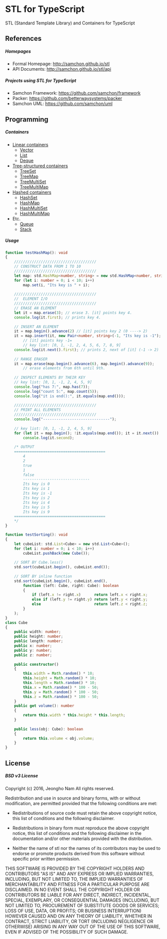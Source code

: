 ﻿STL for TypeScript
=========
STL (Standard Template Library) and Containers for TypeScript

## References
##### Homepages
- Formal Homepage: http://samchon.github.io/stl
- API Documents: http://samchon.github.io/stl/api

##### Projects using STL for TypeScript
- Samchon Framework: https://github.com/samchon/framework
- Packer: https://github.com/betterwaysystems/packer
- Samchon UML: https://github.com/samchon/uml

## Programming
##### Containers
- [Linear containers](http://samchon.github.io/stl/api/interfaces/std.base.container.ilinearcontainer.html)
    - [Vector](http://samchon.github.io/stl/api/classes/std.vector.html)
    - [List](http://samchon.github.io/stl/api/classes/std.list.html)
    - [Deque](http://samchon.github.io/stl/api/classes/std.deque.html)
- [Tree-structured containers](http://samchon.github.io/stl/api/classes/std.base.tree.rbtree.html)
    - [TreeSet](http://samchon.github.io/stl/api/classes/std.treeset.html)
    - [TreeMap](http://samchon.github.io/stl/api/classes/std.treemap.html)
    - [TreeMultiSet](http://samchon.github.io/stl/api/classes/std.treemultiset.html)
    - [TreeMultiMap](http://samchon.github.io/stl/api/classes/std.treemultimap.html)
- [Hashed containers](http://samchon.github.io/stl/api/classes/std.base.hash.hashbuckets.html)
    - [HashSet](http://samchon.github.io/stl/api/classes/std.hashset.html)
    - [HashMap](http://samchon.github.io/stl/api/classes/std.hashmap.html)
    - [HashMultiSet](http://samchon.github.io/stl/api/classes/std.hashmultiset.html)
    - [HashMultiMap](http://samchon.github.io/stl/api/classes/std.hashmultimap.html)
- Etc.
    - [Queue](http://samchon.github.io/stl/api/classes/std.queue.html)
    - [Stack](http://samchon.github.io/stl/api/classes/std.stack.html)

##### Usage
```typescript
function testHashMap(): void
{
    /////////////////////////////////////
    // CONSTRUCT DATA FROM 1 TO 10
    /////////////////////////////////////
    let map: std.HashMap<number, string> = new std.HashMap<number, string>();
    for (let i: number = 0; i < 10; i++)
        map.set(i, "Its key is " + i);
    
    /////////////////////////////////////
    //  ELEMENT I/O
    /////////////////////////////////////
    // ERASE AN ELEMENT
    let it = map.erase(3); // erase 3. [it] points key 4.
    console.log(it.first); // prints key 4.
    
    // INSERT AN ELEMENT
    it = map.begin().advance(2) // [it] points key 2 (0 ----> 2)
    it = map.insert(it, new Pair<number, string>(-1, "Its key is -1"); 
        // [it] points key -1=
        // key list: [0, 1, -1, 2, 4, 5, 6, 7, 8, 9]
    console.log(it.next().first); // prints 2, next of [it] (-1 -> 2)
    
    // RANGE ERASER
    it = map.erase(map.begin().advance(6), map.begin().advance(9)); 
        // erase elements from 6th until 9th.
    
    // INSPECT ELEMENTS BY THEIR KEY
    // key list: [0, 1, -1, 2, 4, 5, 9]
    console.log("has 7:", map.has(7));
    console.log("count 5:", map.count(5));
    console.log("it is end():", it.equals(map.end()));
    
    /////////////////////////////////////
    // PRINT ALL ELEMENTS
    /////////////////////////////////////
    console.log("------------------------------");
    
    // key list: [0, 1, -1, 2, 4, 5, 9]
    for (let it = map.begin(); !it.equals(map.end()); it = it.next())
        console.log(it.second);
        
    /* OUTPUT
    =========================================
        4
        2
        true
        1
        false
        ------------------------------
        Its key is 0
        Its key is 1
        Its key is -1
        Its key is 2
        Its key is 4
        Its key is 5
        Its key is 9
    =========================================
    */
}
```

``` typescript
function testSorting(): void
{
    let cubeList: std.List<Cube> = new std.List<Cube>();
    for (let i: number = 0; i < 10; i++)
        cubeList.pushBack(new Cube());
        
    // SORT BY Cube.less()
    std.sort(cubeList.begin(), cubeList.end());
    
    // SORT BY inline function
    std.sort(cubeList.begin(), cubeList.end(),
        function (left: Cube, right: Cube): boolean
        {
            if (left.x != right.x)      return left.x < right.x;
            else if (left.y != right.y) return left.y < right.y;
            else                        return left.z < right.z;
        }
    );
}
class Cube
{
    public width: number;
    public height: number;
    public length: number;
    public x: number;
    public y: number;
    public z: number;
    
    public constructor()
    {
        this.width = Math.random() * 10;
        this.height = Math.random() * 10;
        this.length = Math.random() * 10;
        this.x = Math.random() * 100 - 50;
        this.y = Math.random() * 100 - 50;
        this.z = Math.random() * 100 - 50;
    }
    public get volume(): number
    {
        return this.width * this.height * this.length;
    }
    
    public less(obj: Cube): boolean
    {
        return this.volume < obj.volume;
    }
}
```

## License
##### BSD v3 License
Copyright (c) 2016, Jeongho Nam
All rights reserved.

Redistribution and use in source and binary forms, with or without
modification, are permitted provided that the following conditions are met:

* Redistributions of source code must retain the above copyright notice, this
  list of conditions and the following disclaimer.

* Redistributions in binary form must reproduce the above copyright notice,
  this list of conditions and the following disclaimer in the documentation
  and/or other materials provided with the distribution.

* Neither the name of stl nor the names of its
  contributors may be used to endorse or promote products derived from
  this software without specific prior written permission.

THIS SOFTWARE IS PROVIDED BY THE COPYRIGHT HOLDERS AND CONTRIBUTORS "AS IS"
AND ANY EXPRESS OR IMPLIED WARRANTIES, INCLUDING, BUT NOT LIMITED TO, THE
IMPLIED WARRANTIES OF MERCHANTABILITY AND FITNESS FOR A PARTICULAR PURPOSE ARE
DISCLAIMED. IN NO EVENT SHALL THE COPYRIGHT HOLDER OR CONTRIBUTORS BE LIABLE
FOR ANY DIRECT, INDIRECT, INCIDENTAL, SPECIAL, EXEMPLARY, OR CONSEQUENTIAL
DAMAGES (INCLUDING, BUT NOT LIMITED TO, PROCUREMENT OF SUBSTITUTE GOODS OR
SERVICES; LOSS OF USE, DATA, OR PROFITS; OR BUSINESS INTERRUPTION) HOWEVER
CAUSED AND ON ANY THEORY OF LIABILITY, WHETHER IN CONTRACT, STRICT LIABILITY,
OR TORT (INCLUDING NEGLIGENCE OR OTHERWISE) ARISING IN ANY WAY OUT OF THE USE
OF THIS SOFTWARE, EVEN IF ADVISED OF THE POSSIBILITY OF SUCH DAMAGE.
